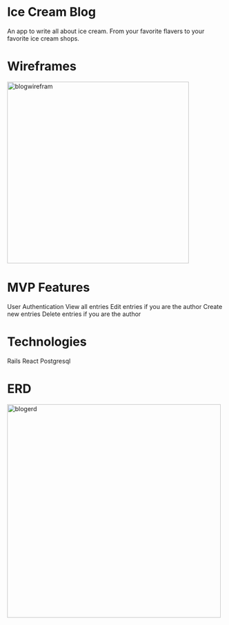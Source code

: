 # Ice Cream Blog

An app to write all about ice cream. From your favorite flavers to your favorite ice cream shops.

# Wireframes

<img width="421" alt="blogwirefram" src="https://media.git.generalassemb.ly/user/23454/files/5f231800-1bfe-11ea-92f7-c8cbdfb9fd20">

# MVP Features

User Authentication
View all entries
Edit entries if you are the author
Create new entries
Delete entries if you are the author

# Technologies

Rails
React
Postgresql

# ERD

<img width="495" alt="blogerd" src="https://media.git.generalassemb.ly/user/23454/files/d2c62480-1c00-11ea-90c9-c57dd1950003">
